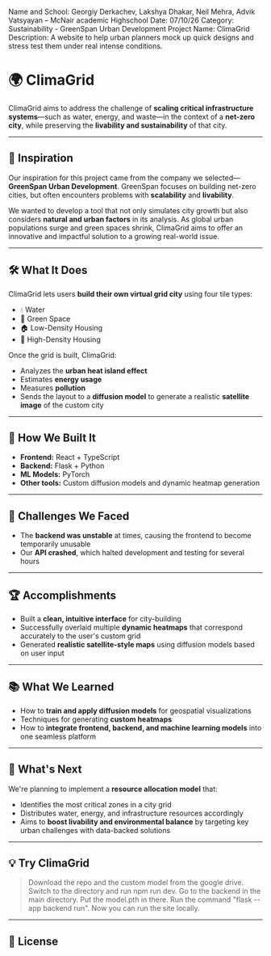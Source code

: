 Name and School: Georgiy Derkachev, Lakshya Dhakar, Neil Mehra, Advik Vatsyayan
 – McNair academic Highschool Date: 07/10/26 
Category: Sustainability - GreenSpan Urban Development
Project Name: ClimaGrid 
Description: A website to help urban planners mock up quick designs and stress test them under real intense conditions.

# 🌍 ClimaGrid

ClimaGrid aims to address the challenge of **scaling critical infrastructure systems**—such as water, energy, and waste—in the context of a **net-zero city**, while preserving the **livability and sustainability** of that city.

---

## 🚀 Inspiration

Our inspiration for this project came from the company we selected—**GreenSpan Urban Development**. GreenSpan focuses on building net-zero cities, but often encounters problems with **scalability** and **livability**.

We wanted to develop a tool that not only simulates city growth but also considers **natural and urban factors** in its analysis. As global urban populations surge and green spaces shrink, ClimaGrid aims to offer an innovative and impactful solution to a growing real-world issue.

---

## 🛠️ What It Does

ClimaGrid lets users **build their own virtual grid city** using four tile types:
- 💧 Water  
- 🌳 Green Space  
- 🏠 Low-Density Housing  
- 🏢 High-Density Housing  

Once the grid is built, ClimaGrid:
- Analyzes the **urban heat island effect**
- Estimates **energy usage**
- Measures **pollution**
- Sends the layout to a **diffusion model** to generate a realistic **satellite image** of the custom city

---

## 🧰 How We Built It

- **Frontend:** React + TypeScript  
- **Backend:** Flask + Python  
- **ML Models:** PyTorch  
- **Other tools:** Custom diffusion models and dynamic heatmap generation

---

## 🧗 Challenges We Faced

- The **backend was unstable** at times, causing the frontend to become temporarily unusable
- Our **API crashed**, which halted development and testing for several hours

---

## 🏆 Accomplishments

- Built a **clean, intuitive interface** for city-building
- Successfully overlaid multiple **dynamic heatmaps** that correspond accurately to the user's custom grid
- Generated **realistic satellite-style maps** using diffusion models based on user input

---

## 📚 What We Learned

- How to **train and apply diffusion models** for geospatial visualizations
- Techniques for generating **custom heatmaps**
- How to **integrate frontend, backend, and machine learning models** into one seamless platform

---

## 🔮 What's Next

We're planning to implement a **resource allocation model** that:
- Identifies the most critical zones in a city grid
- Distributes water, energy, and infrastructure resources accordingly
- Aims to **boost livability and environmental balance** by targeting key urban challenges with data-backed solutions

---

## 💡 Try ClimaGrid

> Download the repo and the custom model from the google drive. Switch to the directory and run npm run dev.
> Go to the backend in the main directory.
> Put the model.pth in there.
> Run the command "flask --app backend run".
> Now you can run the site locally.

---

## 📄 License


